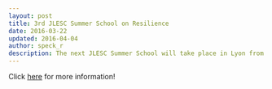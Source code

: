 ```yaml
---
layout: post
title: 3rd JLESC Summer School on Resilience
date: 2016-03-22
updated: 2016-04-04
author: speck_r
description: The next JLESC Summer School will take place in Lyon from June 30 to July 1, right after the 5th JLESC Workshop.
---
```


<!--more-->

Click [here](/events/3rd-jlesc-summer-school) for more information!
